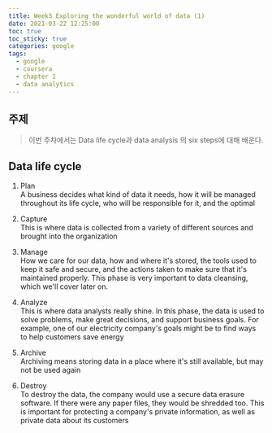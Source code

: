 ```yaml
---
title: Week3 Exploring the wonderful world of data (1)
date: 2021-03-22 12:25:00
toc: true
toc_sticky: true
categories: google
tags:
  - google
  - coursera
  - chapter 1
  - data analytics
---
```



## 주제

>이번 주차에서는 Data life cycle과 data analysis 의 six steps에 대해 배운다.

## Data life cycle

1. Plan  
A business decides what kind of data it needs, how it will be managed throughout its life cycle, who will be responsible for it, and the optimal

2. Capture  
This is where data is collected from a variety of different sources and brought into the organization

3. Manage  
How we care for our data, how and where it's stored, the tools used to keep it safe and secure, and the actions taken to make sure that it's maintained properly. This phase is very important to data cleansing, which we'll cover later on.

4. Analyze      
This is where data analysts really shine. In this phase, the data is used to solve problems, make great decisions, and support business goals. For example, one of our electricity company's goals might be to find ways to help customers save energy

5. Archive  
Archiving means storing data in a place where it's still available, but may not be used again

6. Destroy  
To destroy the data, the company would use a secure data erasure software. If there were any paper files, they would be shredded too. This is important for protecting a company's private information, as well as private data about its customers
